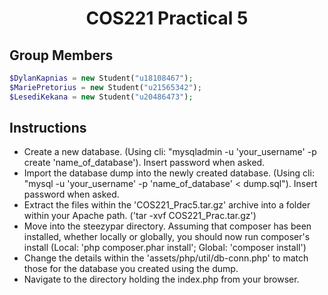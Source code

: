 <div align="center">
    <h1> COS221 Practical 5 </h1>
</div>

## Group Members
```PHP
$DylanKapnias = new Student("u18108467");
$MariePretorius = new Student("u21565342");
$LesediKekana = new Student("u20486473");
```

## Instructions
* Create a new database. (Using cli: "mysqladmin -u 'your_username' -p create 'name_of_database'). Insert password when asked.
* Import the database dump into the newly created database. (Using cli: "mysql -u 'your_username' -p 'name_of_database' < dump.sql"). Insert password when asked.
* Extract the files within the 'COS221_Prac5.tar.gz' archive into a folder within your Apache path. ('tar -xvf COS221_Prac.tar.gz')
* Move into the steezypar directory. Assuming that composer has been installed, whether locally or globally, you should now run composer's install (Local: 'php composer.phar install'; Global: 'composer install')
* Change the details within the 'assets/php/util/db-conn.php' to match those for the database you created using the dump.
* Navigate to the directory holding the index.php from your browser.